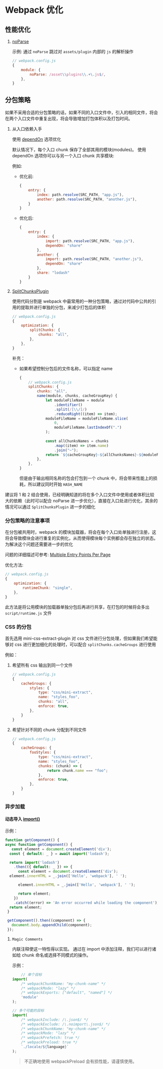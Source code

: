 <!--
 * @Description: Webpack 优化方式记录
 * @Author: F-Stone
 * @Date: 2021-12-02 10:53:24
 * @LastEditTime: 2021-12-02 16:37:05
 * @LastEditors: F-Stone
-->

# Webpack 优化

## 性能优化

1.  [noParse](https://webpack.docschina.org/configuration/module/#modulenoparse)

    示例: 通过 `noParse` 跳过对 `assets/plugin` 内部的 `js` 的解析操作

    ```javascript
    // webpack.config.js
    {
        module: {
            noParse: /asset\\plugins\\.+\.js$/,
        },
    }
    ```

## 分包策略

如果不采用合适的分包策略的话，如果不同的入口文件中，引入的相同文件，将会在两个入口文件中重复出现，将会导致增加打包体积以及打包时间。

1.  从入口依赖入手

    使用 [dependOn](https://webpack.docschina.org/configuration/entry-context/#dependencies) 选项优化

    默认情况下，每个入口 chunk 保存了全部其用的模块(modules)。 使用 dependOn 选项你可以与另一个入口 chunk 共享模块:

    例如:

    -   优化前:

        ```javascript
        {
            entry: {
                index: path.resolve(SRC_PATH, "app.js"),
                another: path.resolve(SRC_PATH, "another.js"),
            }
        }
        ```

    -   优化后:

        ```javascript
        {
            entry: {
                index: {
                    import: path.resolve(SRC_PATH, "app.js"),
                    dependOn: "share"
                },
                another: {
                    import: path.resolve(SRC_PATH, "another.js"),
                    dependOn: "share"
                },
                share: "lodash"
            }
        }
        ```

2.  [SplitChunksPlugin](https://webpack.docschina.org/plugins/split-chunks-plugin/)

    使用代码分割是 webpack 中最常用的一种分包策略，通过对代码中公共的引用的提取并进行单独的分包，来减少打包后的体积

    ```javascript
    // webpack.config.js
    {
        optimization: {
            splitChunks: {
                chunks: "all",
            },
        },
    }
    ```

    补充：
    -   如果希望控制分包后的文件名称，可以指定 name

        ```javascript
        {
            // webpack.config.js
            splitChunks: {
                chunks: "all",
                name(module, chunks, cacheGroupKey) {
                    let moduleFileName = module
                        .identifier()
                        .split(/[\\/]/)
                        .reduceRight((item) => item);
                    moduleFileName = moduleFileName.slice(
                        0,
                        moduleFileName.lastIndexOf(".")
                    );
                    
                    const allChunksNames = chunks
                        .map((item) => item.name)
                        .join("~");
                    return `${cacheGroupKey}-${allChunksNames}-${moduleFileName}`;
                },
            },
        }
        ```

        但是由于输出相同名称的包会打包到一个 chunk 中，将会带来性能上的损耗，所以建议同时开始 `HASH_NAME`

建议将 1 和 2 结合使用，已经明确知道的将在多个入口文件中使用或者体积比较大的依赖（此时可以配合 noParse 进一步优化），直接在入口处进行优化，其余的情况可以通过 `SplitChunksPlugin` 进一步的细化

### 分包策略的注意事项

在分包被共用时，webpack 的模块加载器，将会在每个入口处单独进行注册，这将会导致模块会进行重复的实例化，从而使得模块每个实例都会存在独立的状态。 为解决这个问题还需要进一步的优化

问题的详细描述可参考: [Multiple Entry Points Per Page](https://bundlers.tooling.report/code-splitting/multi-entry/)

优化方法:

```javascript
// webpack.config.js
{
    optimization: {
        runtimeChunk: "single",
    },
}
```

此方法是将公用模块的加载器单独分包后再进行共享，在打包的时候将会多出 `script/runtime.js` 文件

### CSS 的分包

首先选用 mini-css-extract-plugin 对 css 文件进行分包处理，但如果我们希望能够对 css 进行更加细化的处理时，可以配合 `splitChunks.cacheGroups` 进行使用

例如：

1.  希望所有 css 输出到同一个文件

    ```javascript
    // webpack.config.js
    {
        cacheGroups: {
            styles: {
                type: "css/mini-extract",
                name: "styles_foo",
                chunks: "all",
                enforce: true,
            },
        }
    }
    ```

2.  希望针对不同的 chunk 分配到不同文件

    ```javascript
    // webpack.config.js
    {
        cacheGroups: {
            fooStyles: {
                type: "css/mini-extract",
                name: "styles_foo",
                chunks: (chunk) => {
                    return chunk.name === "foo";
                },
                enforce: true,
            },
        }
    }
    ```

### 异步加载

#### 动态导入 [import()](https://webpack.docschina.org/api/module-methods/#import)

示例：

```javascript
function getComponent() {
async function getComponent() {
   const element = document.createElement('div');
  const { default: _ } = await import('lodash');

  return import('lodash')
    .then(({ default: _ }) => {
      const element = document.createElement('div');
  element.innerHTML = _.join(['Hello', 'webpack'], ' ');

      element.innerHTML = _.join(['Hello', 'webpack'], ' ');

      return element;
    })
    .catch((error) => 'An error occurred while loading the component');
  return element;
 }

 getComponent().then((component) => {
   document.body.appendChild(component);
 });
```

1.  `Magic Comments`

    内联注释使这一特性得以实现。 通过在 import 中添加注释，我们可以进行诸如给 chunk 命名或选择不同模式的操作。

    示例：

    ```javascript
        // 单个目标
    import(
        /* webpackChunkName: "my-chunk-name" */
        /* webpackMode: "lazy" */
        /* webpackExports: ["default", "named"] */
        'module'
    );

    // 多个可能的目标
    import(
        /* webpackInclude: /\.json$/ */
        /* webpackExclude: /\.noimport\.json$/ */
        /* webpackChunkName: "my-chunk-name" */
        /* webpackMode: "lazy" */
        /* webpackPrefetch: true */
        /* webpackPreload: true */
        `./locale/${language}`
    );
    ```

    > 不正确地使用 webpackPreload 会有损性能，请谨慎使用。
